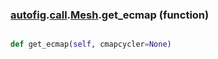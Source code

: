 ### [autofig](autofig.md).[call](autofig.call.md).[Mesh](autofig.call.Mesh.md).get_ecmap (function)


```py

def get_ecmap(self, cmapcycler=None)

```


